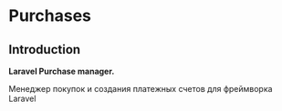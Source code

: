 # Purchases

## Introduction

**Laravel Purchase manager.**

Менеджер покупок и создания платежных счетов для фреймворка Laravel